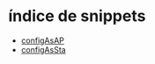 # índice de snippets

- [configAsAP](configAsAP/configAsAP.py)
- [configAsSta](configAsAP/configAsSta.py)

